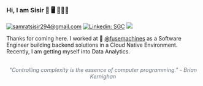 ### Hi, I am Sisir 👋 🖥 🧑🏻‍💻


[![samratsisir294@gmail.com](https://img.shields.io/badge/-Gmail-c14438?style=flat&logo=Gmail&logoColor=white)](mailto:samratsisir294@gmail.com)
[![Linkedin: SGC](https://img.shields.io/badge/-SGC-blue?style=flat&logo=Linkedin&logoColor=white&link=https://www.linkedin.com/in/sisir-ghimire-chettri)](https://www.linkedin.com/in/sisir-ghimire-chettri)
[![](https://img.shields.io/badge/more-@tuxsisir.github.io-ff69b4)](https://tuxsisir.github.io)


Thanks for coming here.
I worked at 🏢 [@fusemachines](https://fusemachines.com) as a Software Engineer building backend
solutions in a Cloud Native Environment. Recently, I am getting myself into Data Analytics.

<br>
<div align="center" style="color: #6a737d;">
<em>"Controlling complexity is the essence of computer programming." - Brian Kernighan</em>
<br>
</div>

